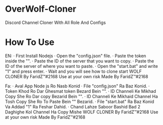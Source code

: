 # OverWolf-Cloner
Discord Channel Cloner With All Role And Configs

# How To Use
EN:
· First Install Nodejs
· Open the "config.json" file.
· Paste the token inside the "".
· Paste the ID of the server that you want to copy.
· Paste the ID of the server of where you want to paste.
· Open the "start.bat" and write "1" and press enter.
· Wait and you will see how to clone start
WOLF CLONER By FaridZ™#2168
Use at your own risk
Made By FaridZ™#2168

Fa:
· Aval App Node js Ro Nasb Konid
· File "config.json" Ra Baz Konid.
· Token Khod Ro Dar Ghesmat token Bezard Bein "".
· ID Channeli Ke Mikhad Copy She Ro Dar copy Bezarid Bein "".
· ID Channeli Ke Mikhaid Channel Ha Tosh Copy She Ro To Paste Bein "" Bezarid.
· File "start.bat" Ra Baz Konid Va Addad "1" Ra Feshar Dahid.
· Chand Lahze Saboor Bashid Bad 2 Daghighe Kol Channel Ha Copy Mishe
WOLF CLONER By FaridZ™#2168
Use at your own risk
Made By FaridZ™#2168
